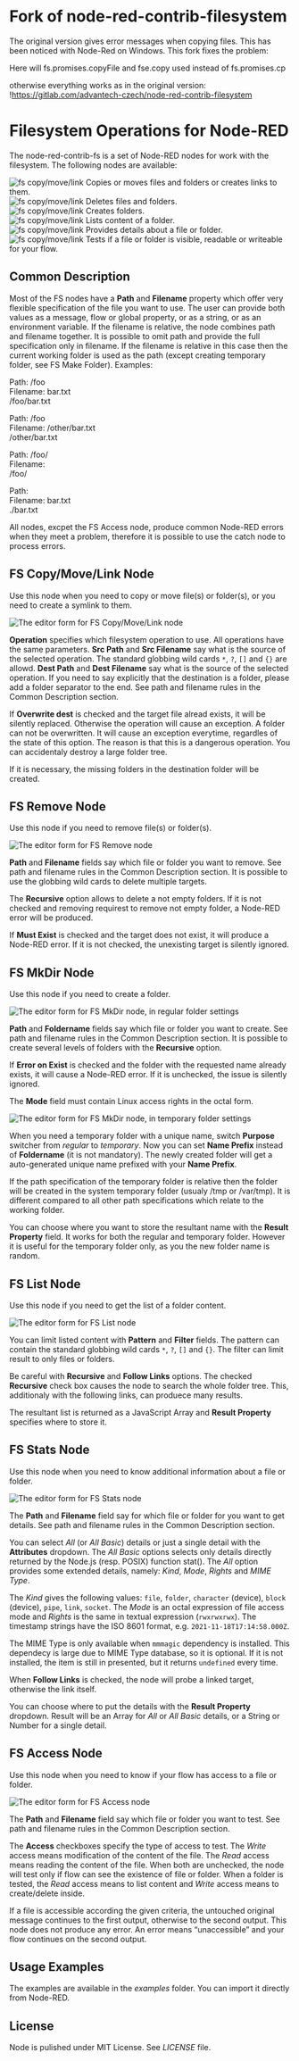 # Fork of node-red-contrib-filesystem

The original version gives error messages when copying files. This has been noticed with Node-Red on Windows. This fork fixes the problem:

Here will
fs.promises.copyFile
and
fse.copy
used
instead of
fs.promises.cp

otherwise everything works as in the original version:
!https://gitlab.com/advantech-czech/node-red-contrib-filesystem
# Filesystem Operations for Node-RED

The node-red-contrib-fs is a set of Node-RED nodes for work with the filesystem. The following nodes are available:

![fs copy/move/link](https://gitlab.com/advantech-czech/node-red-contrib-filesystem/-/raw/1.0.0/images/fs-copy-move-link.svg) Copies or moves files and folders or creates links to them.  
![fs copy/move/link](https://gitlab.com/advantech-czech/node-red-contrib-filesystem/-/raw/1.0.0/images/fs-remove.svg) Deletes files and folders.  
![fs copy/move/link](https://gitlab.com/advantech-czech/node-red-contrib-filesystem/-/raw/1.0.0/images/fs-mkdir.svg) Creates folders.  
![fs copy/move/link](https://gitlab.com/advantech-czech/node-red-contrib-filesystem/-/raw/1.0.0/images/fs-list.svg) Lists content of a folder.  
![fs copy/move/link](https://gitlab.com/advantech-czech/node-red-contrib-filesystem/-/raw/1.0.0/images/fs-stats.svg) Provides details about a file or folder.  
![fs copy/move/link](https://gitlab.com/advantech-czech/node-red-contrib-filesystem/-/raw/1.0.0/images/fs-access.svg) Tests if a file or folder is visible, readable or writeable for your flow.

## Common Description

Most of the FS nodes have a **Path** and **Filename** property which offer very flexible specification of the file you want to use. The user can provide both values as a message, flow or global property, or as a string, or as an environment variable. If the filename is relative, the node combines path and filename together. It is possible to omit path and provide the full specification only in filename. If the filename is relative in this case then the current working folder is used as the path (except creating temporary folder, see FS Make Folder). Examples:

Path: /foo  
Filename: bar.txt  
/foo/bar.txt

Path: /foo  
Filename: /other/bar.txt  
/other/bar.txt

Path: /foo/  
Filename:  
/foo/

Path:  
Filename: bar.txt  
./bar.txt

All nodes, excpet the FS Access node, produce common Node-RED errors when they meet a problem, therefore it is possible to use the catch node to process errors.

## FS Copy/Move/Link Node

Use this node when you need to copy or move file(s) or folder(s), or you need to create a symlink to them.

![The editor form for FS Copy/Move/Link node](https://gitlab.com/advantech-czech/node-red-contrib-filesystem/-/raw/1.0.0/images/fs-copy-move-link.png)

**Operation** specifies which filesystem operation to use. All operations have the same parameters. **Src Path** and **Src Filename** say what is the source of the selected operation. The standard globbing wild cards `*`, `?`, `[]` and `{}` are allowd. **Dest Path** and **Dest Filename** say what is the source of the selected operation. If you need to say explicitly that the destination is a folder, please add a folder separator to the end. See path and filename rules in the Common Description section.

If **Overwrite dest** is checked and the target file alread exists, it will be silently replaced. Otherwise the operation will cause an exception. A folder can not be overwritten. It will cause an exception everytime, regardles of the state of this option. The reason is that this is a dangerous operation. You can accidentaly destroy a large folder tree.

If it is necessary, the missing folders in the destination folder will be created.

## FS Remove Node

Use this node if you need to remove file(s) or folder(s).

![The editor form for FS Remove node](https://gitlab.com/advantech-czech/node-red-contrib-filesystem/-/raw/1.0.0/images/fs-remove.png)

**Path** and **Filename** fields say which file or folder you want to remove. See path and filename rules in the Common Description section. It is possible to use the globbing wild cards to delete multiple targets.

The **Recursive** option allows to delete a not empty folders. If it is not checked and removing requirest to remove not empty folder, a Node-RED error will be produced.

If **Must Exist** is checked and the target does not exist, it will produce a Node-RED error. If it is not checked, the unexisting target is silently ignored.

## FS MkDir Node

Use this node if you need to create a folder.

![The editor form for FS MkDir node, in regular folder settings](https://gitlab.com/advantech-czech/node-red-contrib-filesystem/-/raw/1.0.0/images/fs-mkdir-regular.png)

**Path** and **Foldername** fields say which file or folder you want to create. See path and filename rules in the Common Description section. It is possible to create several levels of folders with the **Recursive** option.

If **Error on Exist** is checked and the folder with the requested name already exists, it will cause a Node-RED error. If it is unchecked, the issue is silently ignored.

The **Mode** field must contain Linux access rights in the octal form.

![The editor form for FS MkDir node, in temporary folder settings](https://gitlab.com/advantech-czech/node-red-contrib-filesystem/-/raw/1.0.0/images/fs-mkdir-temporary.png)

When you need a temporary folder with a unique name, switch **Purpose** switcher from *regular* to *temporary*. Now you can set **Name Prefix** instead of **Foldername** (it is not mandatory). The newly created folder will get a auto-generated unique name prefixed with your **Name Prefix**.

If the path specification of the temporary folder is relative then the folder will be created in the system temporary folder (usualy /tmp or /var/tmp). It is different compared to all other path specifications which relate to the working folder.

You can choose where you want to store the resultant name with the **Result Property** field. It works for both the regular and temporary folder. However it is useful for the temporary folder only, as you the new folder name is random.

## FS List Node

Use this node if you need to get the list of a folder content.

![The editor form for FS List node](https://gitlab.com/advantech-czech/node-red-contrib-filesystem/-/raw/1.0.0/images/fs-list.png)

You can limit listed content with **Pattern** and **Filter** fields. The pattern can contain the standard globbing wild cards `*`, `?`, `[]` and `{}`. The filter can limit result to only files or folders.

Be careful with **Recursive** and **Follow Links** options. The checked **Recursive** check box causes the node to search the whole folder tree. This, additionaly with the following links, can produece many results.

The resultant list is returned as a JavaScript Array and **Result Property** specifies where to store it.

## FS Stats Node

Use this node when you need to know additional information about a file or folder.

![The editor form for FS Stats node](https://gitlab.com/advantech-czech/node-red-contrib-filesystem/-/raw/1.0.0/images/fs-stats.png)

The **Path** and **Filename** field say for which file or folder for you want to get details. See path and filename rules in the Common Description section.

You can select *All* (or *All Basic*) details or just a single detail with the **Attributes** dropdown. The *All Basic* options selects only details directly returned by the Node.js (resp. POSIX) function stat(). The *All* option provides some extended details, namely: *Kind*, *Mode*, *Rights* and *MIME Type*.

The *Kind* gives the following values: `file`, `folder`, `character` (device), `block` (device), `pipe`, `link`, `socket`. The *Mode* is an octal expression of file access mode and *Rights* is the same in textual expression (`rwxrwxrwx`). The timestamp strings have the ISO 8601 format, e.g. `2021-11-18T17:14:58.000Z`.

The MIME Type is only available when `mmmagic` dependency is installed. This dependecy is large due to MIME Type database, so it is optional. If it is not installed, the item is still in presented, but it returns `undefined` every time.

When **Follow Links** is checked, the node will probe a linked target, otherwise the link itself.

You can choose where to put the details with the **Result Property** dropdown. Result will be an Array for *All* or *All Basic* details, or a String or Number for a single detail.

## FS Access Node

Use this node when you need to know if your flow has access to a file or folder.

![The editor form for FS Access node](https://gitlab.com/advantech-czech/node-red-contrib-filesystem/-/raw/1.0.0/images/fs-access.png)

The **Path** and **Filename** field say which file or folder you want to test. See path and filename rules in the Common Description section.

The **Access** checkboxes specify the type of access to test. The *Write* access means modification of the content of the file. The *Read* access means reading the content of the file. When both are unchecked, the node will test only if flow can see the existence of file or folder. When a folder is tested, the *Read* access means to list content and *Write* access means to create/delete inside.

If a file is accessible according the given criteria, the untouched original message continues to the first output, otherwise to the second output. This node does not produce any error. An error means “unaccessible” and your flow continues on the second output.

## Usage Examples

The examples are available in the *examples* folder. You can import it directly from Node-RED.

## License

Node is pulished under MIT License. See *LICENSE* file.
